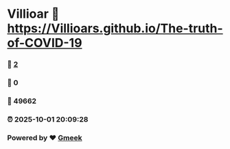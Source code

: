 # Villioar :link: https://Villioars.github.io/The-truth-of-COVID-19 
### :page_facing_up: [2](https://Villioars.github.io/The-truth-of-COVID-19/tag.html) 
### :speech_balloon: 0 
### :hibiscus: 49662 
### :alarm_clock: 2025-10-01 20:09:28 
### Powered by :heart: [Gmeek](https://github.com/Meekdai/Gmeek)
